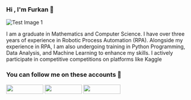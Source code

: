 ### Hi , I'm Furkan 👋

![Test Image 1](https://wmaraci.com/blog/resimler/desk-animasyon-serisi2.gif)

I am a graduate in Mathematics and Computer Science. I have over three years of experience in Robotic Process Automation (RPA). Alongside my experience in RPA, I am also undergoing training in Python Programming, Data Analysis, and Machine Learning to enhance my skills. I actively participate in competitive competitions on platforms like Kaggle


### You can follow me on these accounts 🙂

<a href="https://www.linkedin.com/in/furkankarakuz"><img src="https://img.shields.io/badge/-Linkedin-2867B2?style=flat-quare&labelColor=white&logo=linkedin&logoColor=2867B2&link=link" width="100" height="25px"></a>
<a href="https://github.com/furkankarakuz"><img src="http://img.shields.io/badge/-Github-333?style=flat-quare&labelColor=white&logo=Github&logoColor=333&link=link" width="100" height="25px"></a>
<a href="https://www.kaggle.com/furkankarakuz"><img src="http://img.shields.io/badge/-Kaggle-00ace6?style=flat-quare&labelColor=white&logo=kaggle&logoColor=00ace6&link=link" width="100" height="25px"></a>
